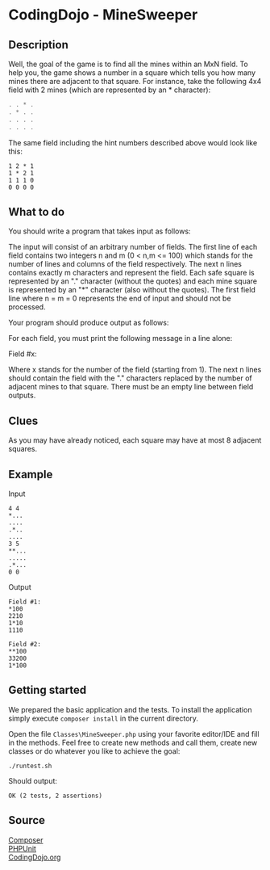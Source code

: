 # CodingDojo - MineSweeper

## Description

Well, the goal of the game is to find all the mines within an MxN field. To help you, the game shows a number in a square which tells you how many mines there are adjacent to that square. For instance, take the following 4x4 field with 2 mines (which are represented by an * character):

```javascript
. . * .
. * . . 
. . . .
. . . .
```

The same field including the hint numbers described above would look like this:
```
1 2 * 1
1 * 2 1
1 1 1 0
0 0 0 0
```
## What to do

You should write a program that takes input as follows:

The input will consist of an arbitrary number of fields. The first line of each field contains two integers n and m (0 < n,m <= 100) which stands for the number of lines and columns of the field respectively. The next n lines contains exactly m characters and represent the field. Each safe square is represented by an "." character (without the quotes) and each mine square is represented by an "*" character (also without the quotes). The first field line where n = m = 0 represents the end of input and should not be processed.

Your program should produce output as follows:

For each field, you must print the following message in a line alone:

Field #x:

Where x stands for the number of the field (starting from 1). The next n lines should contain the field with the "." characters replaced by the number of adjacent mines to that square. There must be an empty line between field outputs.

## Clues

As you may have already noticed, each square may have at most 8 adjacent squares.

## Example

Input
```
4 4
*...
....
.*..
....
3 5
**...
.....
.*...
0 0
```
Output
```
Field #1:
*100
2210
1*10
1110

Field #2:
**100
33200
1*100
```

## Getting started

We prepared the basic application and the tests. To install the application simply execute `composer install` in the current directory.

Open the file `Classes\MineSweeper.php` using your favorite editor/IDE and fill in the methods. Feel free to create new methods and call them, create new classes or do whatever you like to achieve the goal:
```
./runtest.sh
```
Should output:
```
OK (2 tests, 2 assertions)
```


## Source
[Composer](http://composer.org)<br>
[PHPUnit](http://www.phpunit.de)<br>
[CodingDojo.org](http://codingdojo.org/cgi-bin/wiki.pl?KataMinesweeper)